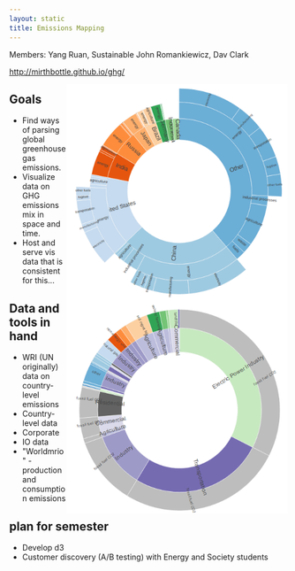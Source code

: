 ```yaml
---
layout: static
title: Emissions Mapping
---
```

Members: Yang Ruan, Sustainable John Romankiewicz, Dav Clark

<http://mirthbottle.github.io/ghg/>

<img align="right" src="/images/demo2_sources_country.png" alt="energy maps" width="400">
<img align="right" src="/images/ghgs_screenshot.png" alt="energy maps" width="400">

## Goals
- Find ways of parsing global greenhouse gas emissions.  
- Visualize data on GHG emissions mix in space and time.
- Host and serve vis data that is consistent for this...

## Data and tools in hand
 - WRI (UN originally) data on country-level emissions
 - Country-level data
 - Corporate
 - IO data 
 - "Worldmrio" - production and consumption emissions

## plan for semester
- Develop d3
- Customer discovery (A/B testing) with Energy and Society students

